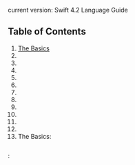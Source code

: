 current version: Swift 4.2 Language Guide

## <a name='contents'>Table of Contents</a>

1. [The Basics]()
1. [](#)
1. [](#)
1. [](#)
1. [](#)
1. [](#)
1. [](#)
1. [](#)
1. [](#)
1. [](#)
1. [](#)
1. [](#)
1. [](#)
<a name='1'> The Basics:</a>
``` Swift

```
<a name=''> :</a>
``` Swift

```
